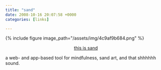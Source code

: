 ```yaml
---
title: "sand"
date: 2008-10-16 20:07:58 +0000
categories: [links]

---
```

{% include figure image_path="/assets/img/4c9af9b684.png" %}
<p style="text-align: center;"><a href="https://thisissand.com">this is sand</a></p>
<p>a web- and app-based tool for mindfulness, sand art, and that shhhhhh sound.</p>